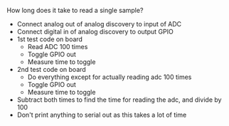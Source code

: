 How long does it take to read a single sample?

- Connect analog out of analog discovery to input of ADC
- Connect digital in of analog discovery to output GPIO
- 1st test code on board
    - Read ADC 100 times
    - Toggle GPIO out
    - Measure time to toggle
- 2nd test code on board
    - Do everything except for actually reading adc 100 times
    - Toggle GPIO out
    - Measure time to toggle
- Subtract both times to find the time for reading the adc, and divide by 100
- Don't print anything to serial out as this takes a lot of time